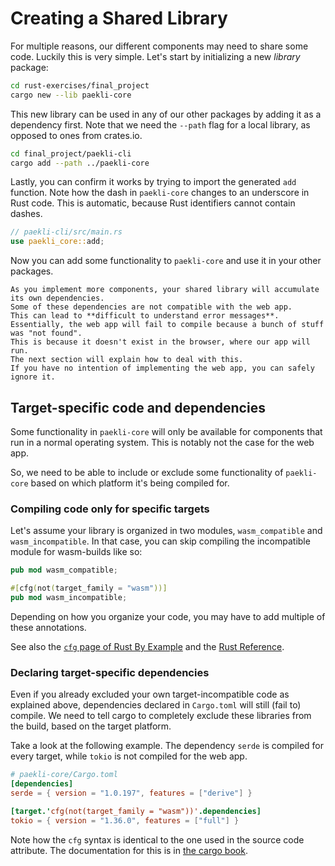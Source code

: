 # Creating a Shared Library

For multiple reasons, our different components may need to share some code.
Luckily this is very simple.
Let's start by initializing a new _library_ package:

```sh
cd rust-exercises/final_project
cargo new --lib paekli-core
```

This new library can be used in any of our other packages by adding it as a dependency first.
Note that we need the `--path` flag for a local library, as opposed to ones from crates.io.

```sh
cd final_project/paekli-cli
cargo add --path ../paekli-core
```

Lastly, you can confirm it works by trying to import the generated `add` function.
Note how the dash in `paekli-core` changes to an underscore in Rust code.
This is automatic, because Rust identifiers cannot contain dashes.

```rust
// paekli-cli/src/main.rs
use paekli_core::add;
```

Now you can add some functionality to `paekli-core` and use it in your other packages.

```admonish warning title="Target-incompatible dependencies"
As you implement more components, your shared library will accumulate its own dependencies.
Some of these dependencies are not compatible with the web app.
This can lead to **difficult to understand error messages**.
Essentially, the web app will fail to compile because a bunch of stuff was "not found".
This is because it doesn't exist in the browser, where our app will run.
The next section will explain how to deal with this.
If you have no intention of implementing the web app, you can safely ignore it.
```

## Target-specific code and dependencies

Some functionality in `paekli-core` will only be available for components that run in a normal operating system.
This is notably not the case for the web app.

So, we need to be able to include or exclude some functionality of `paekli-core` based on which platform it's being compiled for.

### Compiling code only for specific targets

Let's assume your library is organized in two modules, `wasm_compatible` and `wasm_incompatible`.
In that case, you can skip compiling the incompatible module for wasm-builds like so:

```rust
pub mod wasm_compatible;

#[cfg(not(target_family = "wasm"))]
pub mod wasm_incompatible;
```

Depending on how you organize your code, you may have to add multiple of these annotations.

See also the [`cfg` page of Rust By Example](https://doc.rust-lang.org/rust-by-example/attribute/cfg.html) and the [Rust Reference](https://doc.rust-lang.org/reference/conditional-compilation.html).

### Declaring target-specific dependencies

Even if you already excluded your own target-incompatible code as explained above, dependencies declared in `Cargo.toml` will still (fail to) compile.
We need to tell cargo to completely exclude these libraries from the build, based on the target platform.

Take a look at the following example.
The dependency `serde` is compiled for every target, while `tokio` is not compiled for the web app.

```toml
# paekli-core/Cargo.toml
[dependencies]
serde = { version = "1.0.197", features = ["derive"] }

[target.'cfg(not(target_family = "wasm"))'.dependencies]
tokio = { version = "1.36.0", features = ["full"] }
```

Note how the `cfg` syntax is identical to the one used in the source code attribute.
The documentation for this is in [the cargo book](https://doc.rust-lang.org/cargo/reference/specifying-dependencies.html#platform-specific-dependencies).
